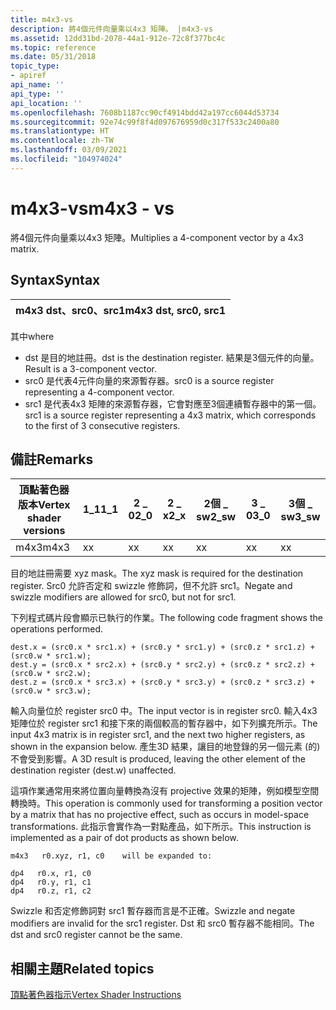 ```yaml
---
title: m4x3-vs
description: 將4個元件向量乘以4x3 矩陣。 |m4x3-vs
ms.assetid: 12dd31bd-2078-44a1-912e-72c8f377bc4c
ms.topic: reference
ms.date: 05/31/2018
topic_type:
- apiref
api_name: ''
api_type: ''
api_location: ''
ms.openlocfilehash: 7608b1187cc90cf4914bdd42a197cc6044d53734
ms.sourcegitcommit: 92e74c99f8f4d097676959d0c317f533c2400a80
ms.translationtype: HT
ms.contentlocale: zh-TW
ms.lasthandoff: 03/09/2021
ms.locfileid: "104974024"
---
```

# <a name="m4x3---vs"></a><span data-ttu-id="f1133-104">m4x3-vs</span><span class="sxs-lookup"><span data-stu-id="f1133-104">m4x3 - vs</span></span>

<span data-ttu-id="f1133-105">將4個元件向量乘以4x3 矩陣。</span><span class="sxs-lookup"><span data-stu-id="f1133-105">Multiplies a 4-component vector by a 4x3 matrix.</span></span>

## <a name="syntax"></a><span data-ttu-id="f1133-106">Syntax</span><span class="sxs-lookup"><span data-stu-id="f1133-106">Syntax</span></span>



| <span data-ttu-id="f1133-107">m4x3 dst、src0、src1</span><span class="sxs-lookup"><span data-stu-id="f1133-107">m4x3 dst, src0, src1</span></span> |
|----------------------|



 

<span data-ttu-id="f1133-108">其中</span><span class="sxs-lookup"><span data-stu-id="f1133-108">where</span></span>

-   <span data-ttu-id="f1133-109">dst 是目的地註冊。</span><span class="sxs-lookup"><span data-stu-id="f1133-109">dst is the destination register.</span></span> <span data-ttu-id="f1133-110">結果是3個元件的向量。</span><span class="sxs-lookup"><span data-stu-id="f1133-110">Result is a 3-component vector.</span></span>
-   <span data-ttu-id="f1133-111">src0 是代表4元件向量的來源暫存器。</span><span class="sxs-lookup"><span data-stu-id="f1133-111">src0 is a source register representing a 4-component vector.</span></span>
-   <span data-ttu-id="f1133-112">src1 是代表4x3 矩陣的來源暫存器，它會對應至3個連續暫存器中的第一個。</span><span class="sxs-lookup"><span data-stu-id="f1133-112">src1 is a source register representing a 4x3 matrix, which corresponds to the first of 3 consecutive registers.</span></span>

## <a name="remarks"></a><span data-ttu-id="f1133-113">備註</span><span class="sxs-lookup"><span data-stu-id="f1133-113">Remarks</span></span>



| <span data-ttu-id="f1133-114">頂點著色器版本</span><span class="sxs-lookup"><span data-stu-id="f1133-114">Vertex shader versions</span></span> | <span data-ttu-id="f1133-115">1\_1</span><span class="sxs-lookup"><span data-stu-id="f1133-115">1\_1</span></span> | <span data-ttu-id="f1133-116">2 \_ 0</span><span class="sxs-lookup"><span data-stu-id="f1133-116">2\_0</span></span> | <span data-ttu-id="f1133-117">2 \_ x</span><span class="sxs-lookup"><span data-stu-id="f1133-117">2\_x</span></span> | <span data-ttu-id="f1133-118">2個 \_ sw</span><span class="sxs-lookup"><span data-stu-id="f1133-118">2\_sw</span></span> | <span data-ttu-id="f1133-119">3 \_ 0</span><span class="sxs-lookup"><span data-stu-id="f1133-119">3\_0</span></span> | <span data-ttu-id="f1133-120">3個 \_ sw</span><span class="sxs-lookup"><span data-stu-id="f1133-120">3\_sw</span></span> |
|------------------------|------|------|------|-------|------|-------|
| <span data-ttu-id="f1133-121">m4x3</span><span class="sxs-lookup"><span data-stu-id="f1133-121">m4x3</span></span>                   | <span data-ttu-id="f1133-122">x</span><span class="sxs-lookup"><span data-stu-id="f1133-122">x</span></span>    | <span data-ttu-id="f1133-123">x</span><span class="sxs-lookup"><span data-stu-id="f1133-123">x</span></span>    | <span data-ttu-id="f1133-124">x</span><span class="sxs-lookup"><span data-stu-id="f1133-124">x</span></span>    | <span data-ttu-id="f1133-125">x</span><span class="sxs-lookup"><span data-stu-id="f1133-125">x</span></span>     | <span data-ttu-id="f1133-126">x</span><span class="sxs-lookup"><span data-stu-id="f1133-126">x</span></span>    | <span data-ttu-id="f1133-127">x</span><span class="sxs-lookup"><span data-stu-id="f1133-127">x</span></span>     |



 

<span data-ttu-id="f1133-128">目的地註冊需要 xyz mask。</span><span class="sxs-lookup"><span data-stu-id="f1133-128">The xyz mask is required for the destination register.</span></span> <span data-ttu-id="f1133-129">Src0 允許否定和 swizzle 修飾詞，但不允許 src1。</span><span class="sxs-lookup"><span data-stu-id="f1133-129">Negate and swizzle modifiers are allowed for src0, but not for src1.</span></span>

<span data-ttu-id="f1133-130">下列程式碼片段會顯示已執行的作業。</span><span class="sxs-lookup"><span data-stu-id="f1133-130">The following code fragment shows the operations performed.</span></span>


```
dest.x = (src0.x * src1.x) + (src0.y * src1.y) + (src0.z * src1.z) + (src0.w * src1.w);
dest.y = (src0.x * src2.x) + (src0.y * src2.y) + (src0.z * src2.z) + (src0.w * src2.w);
dest.z = (src0.x * src3.x) + (src0.y * src3.y) + (src0.z * src3.z) + (src0.w * src3.w);
```



<span data-ttu-id="f1133-131">輸入向量位於 register src0 中。</span><span class="sxs-lookup"><span data-stu-id="f1133-131">The input vector is in register src0.</span></span> <span data-ttu-id="f1133-132">輸入4x3 矩陣位於 register src1 和接下來的兩個較高的暫存器中，如下列擴充所示。</span><span class="sxs-lookup"><span data-stu-id="f1133-132">The input 4x3 matrix is in register src1, and the next two higher registers, as shown in the expansion below.</span></span> <span data-ttu-id="f1133-133">產生3D 結果，讓目的地登錄的另一個元素 (的) 不會受到影響。</span><span class="sxs-lookup"><span data-stu-id="f1133-133">A 3D result is produced, leaving the other element of the destination register (dest.w) unaffected.</span></span>

<span data-ttu-id="f1133-134">這項作業通常用來將位置向量轉換為沒有 projective 效果的矩陣，例如模型空間轉換時。</span><span class="sxs-lookup"><span data-stu-id="f1133-134">This operation is commonly used for transforming a position vector by a matrix that has no projective effect, such as occurs in model-space transformations.</span></span> <span data-ttu-id="f1133-135">此指示會實作為一對點產品，如下所示。</span><span class="sxs-lookup"><span data-stu-id="f1133-135">This instruction is implemented as a pair of dot products as shown below.</span></span>


```
m4x3   r0.xyz, r1, c0    will be expanded to:

dp4   r0.x, r1, c0
dp4   r0.y, r1, c1
dp4   r0.z, r1, c2
```



<span data-ttu-id="f1133-136">Swizzle 和否定修飾詞對 src1 暫存器而言是不正確。</span><span class="sxs-lookup"><span data-stu-id="f1133-136">Swizzle and negate modifiers are invalid for the src1 register.</span></span> <span data-ttu-id="f1133-137">Dst 和 src0 暫存器不能相同。</span><span class="sxs-lookup"><span data-stu-id="f1133-137">The dst and src0 register cannot be the same.</span></span>

## <a name="related-topics"></a><span data-ttu-id="f1133-138">相關主題</span><span class="sxs-lookup"><span data-stu-id="f1133-138">Related topics</span></span>

<dl> <dt>

[<span data-ttu-id="f1133-139">頂點著色器指示</span><span class="sxs-lookup"><span data-stu-id="f1133-139">Vertex Shader Instructions</span></span>](dx9-graphics-reference-asm-vs-instructions.md)
</dt> </dl>

 

 




